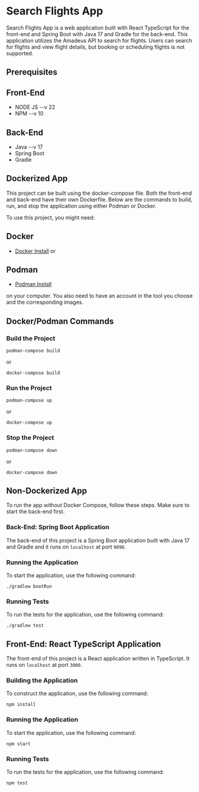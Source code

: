 # Search Flights App
Search Flights App is a web application built with React TypeScript for the front-end and Spring Boot with Java 17 and Gradle for the back-end. This application utilizes the Amadeus API to search for flights. Users can search for flights and view flight details, but booking or scheduling flights is not supported.

## Prerequisites

## Front-End
- NODE JS --v 22
- NPM --v 10

## Back-End
- Java --v 17
- Spring Boot 
- Gradle 

## Dockerized App
This project can be built using the docker-compose file. Both the front-end and back-end have their own Dockerfile. Below are the commands to build, run, and stop the application using either Podman or Docker.

To use this project, you might need: 

## Docker 

- [Docker Install](https://www.docker.com/products/docker-desktop/)
or 
## Podman 

- [Podman Install](https://podman.io/docs/installation)


on your computer. You also need to have an account in the tool you choose and the corresponding images.

## Docker/Podman Commands
### Build the Project
```
podman-compose build
```
or

```
docker-compose build
```
### Run the Project
```
podman-compose up
```
or
```
docker-compose up
```
### Stop the Project
```
podman-compose down
```
or
```
docker-compose down
```
## Non-Dockerized App
To run the app without Docker Compose, follow these steps. Make sure to start the back-end first.

### Back-End: Spring Boot Application
The back-end of this project is a Spring Boot application built with Java 17 and Gradle and it runs on `localhost` at port `9090`.

### Running the Application
To start the application, use the following command:
```
./gradlew bootRun
```
### Running Tests
To run the tests for the application, use the following command:
```
./gradlew test
```
## Front-End: React TypeScript Application
The front-end of this project is a React application written in TypeScript. It runs on `localhost` at port `3000`.

### Building the Application 
To construct the application, use the following command: 
```
npm install
```
### Running the Application
To start the application, use the following command:
```
npm start
```
### Running Tests
To run the tests for the application, use the following command:
```
npm test
```


